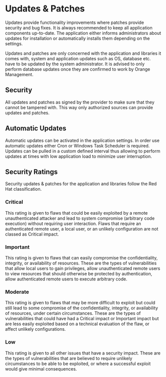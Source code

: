 # Updates & Patches

Updates provide functionality improvements where patches provide security and bug fixes. It is always recommended to keep all application components up-to-date. The application either informs administrators about updates for installation or automatically installs them depending on the settings.

Updates and patches are only concerned with the application and libraries it comes with, system and application updates such as OS, database etc. have to be updated by the system administrator. It is advised to only perform database updates once they are confirmed to work by Orange Management.

## Security

All updates and patches as signed by the provider to make sure that they cannot be tampered with. This way only authorized sources can provide updates and patches.

## Automatic Updates

Automatic updates can be activated in the application settings. In order use automatic updates either Cron or Windows Task Scheduler is required. Updates can be pulled in a custom defined interval thus allowing to perform updates at times with low application load to minimize user interruption.

## Security Ratings

Security updates & patches for the application and libraries follow the Red Hat classification.

### Critical

This rating is given to flaws that could be easily exploited by a remote unauthenticated attacker and lead to system compromise (arbitrary code execution) without requiring user interaction. Flaws that require an authenticated remote user, a local user, or an unlikely configuration are not classed as Critical impact.

### Important

This rating is given to flaws that can easily compromise the confidentiality, integrity, or availability of resources. These are the types of vulnerabilities that allow local users to gain privileges, allow unauthenticated remote users to view resources that should otherwise be protected by authentication, allow authenticated remote users to execute arbitrary code.

### Moderate

This rating is given to flaws that may be more difficult to exploit but could still lead to some compromise of the confidentiality, integrity, or availability of resources, under certain circumstances. These are the types of vulnerabilities that could have had a Critical impact or Important impact but are less easily exploited based on a technical evaluation of the flaw, or affect unlikely configurations.

### Low

This rating is given to all other issues that have a security impact. These are the types of vulnerabilities that are believed to require unlikely circumstances to be able to be exploited, or where a successful exploit would give minimal consequences.

